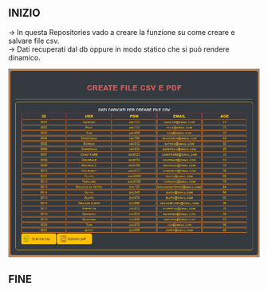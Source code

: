 
## INIZIO ##

-> In questa Repositories vado a creare la funzione su come creare e salvare file csv.<br />
-> Dati recuperati dal db oppure in modo statico che si può rendere dinamico.

<img src="img/Preview.png" alt="Sorry, not image" />

## FINE ##

